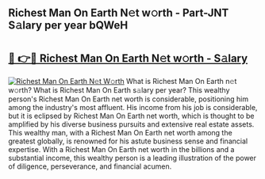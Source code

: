 ## Richest Man On Earth N𝚎t w𝚘rth - Part-JNT S𝚊lary per year bQWeH

# <h2><a href="http://gc3wiau.nevu.top/?p=Richest+Man+On+Earth">🔗 👉🔴 Richest Man On Earth N𝚎t w𝚘rth - S𝚊lary</a></h2>

[![Richest Man On Earth N𝚎t W𝚘rth](https://i.imgur.com/Oavwk0R.jpeg)](http://gc3wiau.nevu.top/?p=Richest+Man+On+Earth)
What is Richest Man On Earth n𝚎t w𝚘rth? What is Richest Man On Earth s𝚊lary per year?
This wealthy person's Richest Man On Earth net worth is considerable, positioning him among the industry's most affluent. His income from his job is considerable, but it is eclipsed by Richest Man On Earth net worth, which is thought to be amplified by his diverse business pursuits and extensive real estate assets. This wealthy man, with a Richest Man On Earth net worth among the greatest globally, is renowned for his astute business sense and financial expertise. With a Richest Man On Earth net worth in the billions and a substantial income, this wealthy person is a leading illustration of the power of diligence, perseverance, and financial acumen.
